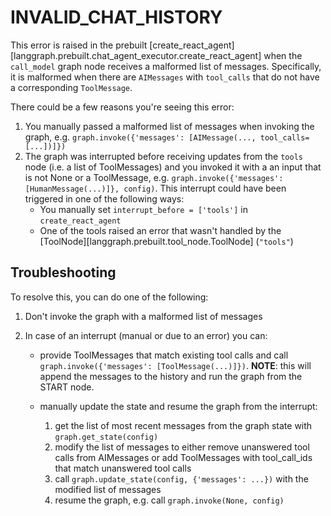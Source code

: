 # INVALID_CHAT_HISTORY

This error is raised in the prebuilt [create_react_agent][langgraph.prebuilt.chat_agent_executor.create_react_agent] when the `call_model` graph node receives a malformed list of messages. Specifically, it is malformed when there are `AIMessages` with `tool_calls` that do not have a corresponding `ToolMessage`.

There could be a few reasons you're seeing this error:

1. You manually passed a malformed list of messages when invoking the graph, e.g. `graph.invoke({'messages': [AIMessage(..., tool_calls=[...])]})`
2. The graph was interrupted before receiving updates from the `tools` node (i.e. a list of ToolMessages)
and you invoked it with a an input that is not None or a ToolMessage,
e.g. `graph.invoke({'messages': [HumanMessage(...)]}, config)`.
    This interrupt could have been triggered in one of the following ways:
     - You manually set `interrupt_before = ['tools']` in `create_react_agent`
     - One of the tools raised an error that wasn't handled by the [ToolNode][langgraph.prebuilt.tool_node.ToolNode] (`"tools"`)

## Troubleshooting

To resolve this, you can do one of the following:

1. Don't invoke the graph with a malformed list of messages
2. In case of an interrupt (manual or due to an error) you can:

    - provide ToolMessages that match existing tool calls and call `graph.invoke({'messages': [ToolMessage(...)]})`.
    **NOTE**: this will append the messages to the history and run the graph from the START node.
    - manually update the state and resume the graph from the interrupt:

        1. get the list of most recent messages from the graph state with `graph.get_state(config)`
        2. modify the list of messages to either remove unanswered tool calls from AIMessages
or add ToolMessages with tool_call_ids that match unanswered tool calls
        3. call `graph.update_state(config, {'messages': ...})` with the modified list of messages
        4. resume the graph, e.g. call `graph.invoke(None, config)`
